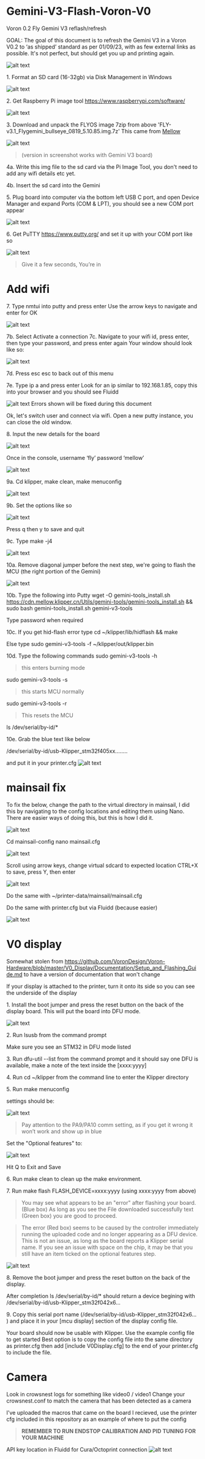 # Gemini-V3-Flash-Voron-V0

Voron 0.2 Fly Gemini V3 reflash/refresh

GOAL:
The goal of this document is to refresh the Gemini V3 in a Voron V0.2 to ‘as shipped’ standard as per 01/09/23, with as few external links as possible. 
It's not perfect, but should get you up and printing again.

![alt text](https://github.com/Jjarrard/Gemini-V3-Flash-Voron-V0/blob/main/images/gemini-v3.png?raw=true)

1\. Format an SD card (16-32gb) via Disk Management in Windows

![alt text](https://github.com/Jjarrard/Gemini-V3-Flash-Voron-V0/blob/main/images/format-card.png?raw=true)

2\. Get Raspberry Pi image tool https://www.raspberrypi.com/software/

![alt text](https://github.com/Jjarrard/Gemini-V3-Flash-Voron-V0/blob/main/images/rpi-imager.png?raw=true)

3\. Download and unpack the FLYOS image 7zip from above 'FLY-v3.1_Flygemini_bullseye_0819_5.10.85.img.7z'
This came from [Mellow](https://mellow.klipper.cn/#/introduction/downloadimg)

![alt text](https://github.com/Jjarrard/Gemini-V3-Flash-Voron-V0/blob/main/images/fly-download-area.png?raw=true)
>(version in screenshot works with Gemini V3 board)

4a. Write this img file to the sd card via the Pi Image Tool, you don't need to add any wifi details etc yet.

4b. Insert the sd card into the Gemini 

5\. Plug board into computer via the bottom left USB C port, and open Device Manager and expand Ports (COM & LPT), you should see a new COM port appear

![alt text](https://github.com/Jjarrard/Gemini-V3-Flash-Voron-V0/blob/main/images/com-port.png?raw=true)

6\. Get PuTTY https://www.putty.org/ and set it up with your COM port like so

![alt text](https://github.com/Jjarrard/Gemini-V3-Flash-Voron-V0/blob/main/images/putty-com.png?raw=true)
> Give it a few seconds, You’re in


# Add wifi

7\. Type nmtui into putty and press enter
Use the arrow keys to navigate and enter for OK

![alt text](https://github.com/Jjarrard/Gemini-V3-Flash-Voron-V0/blob/main/images/nmtui.png?raw=true)

7b. Select Activate a connection
7c. Navigate to your wifi id, press enter, then type your password, and press enter again
Your window should look like so:

![alt text](https://github.com/Jjarrard/Gemini-V3-Flash-Voron-V0/blob/main/images/nmtui-wifi.png?raw=true)

7d. Press esc esc to back out of this menu

7e. Type ip a and press enter
Look for an ip similar to 192.168.1.85, copy this into your browser and you should see Fluidd

![alt text](https://github.com/Jjarrard/Gemini-V3-Flash-Voron-V0/blob/main/images/fluidd.png?raw=true)
Errors shown will be fixed during this document

Ok, let's switch user and connect via wifi. Open a new putty instance, you can close the old window.

8\. Input the new details for the board

![alt text](https://github.com/Jjarrard/Gemini-V3-Flash-Voron-V0/blob/main/images/putty-via-ip.png?raw=true)

Once in the console, username ‘fly’ password ‘mellow’

![alt text](https://github.com/Jjarrard/Gemini-V3-Flash-Voron-V0/blob/main/images/login.png?raw=true)

9a. Cd klipper, make clean, make menuconfig 

![alt text](https://github.com/Jjarrard/Gemini-V3-Flash-Voron-V0/blob/main/images/klipper-make-cmds.png?raw=true)

9b. Set the options like so

![alt text](https://github.com/Jjarrard/Gemini-V3-Flash-Voron-V0/blob/main/images/mainboard-makemenu.png?raw=true)

Press q then y to save and quit

9c. Type make -j4

![alt text](https://github.com/Jjarrard/Gemini-V3-Flash-Voron-V0/blob/main/images/make-j4.png?raw=true)

10a. Remove diagonal jumper before the next step, we're going to flash the MCU (the right portion of the Gemini)

![alt text](https://github.com/Jjarrard/Gemini-V3-Flash-Voron-V0/blob/main/images/jumper.png?raw=true)

10b. Type the following into Putty
wget -O gemini-tools_install.sh https://cdn.mellow.klipper.cn/Utils/gemini-tools/gemini-tools_install.sh && sudo bash gemini-tools_install.sh gemini-v3-tools

Type password when required

10c. If you get hid-flash error type
cd ~/klipper/lib/hidflash && make

Else type
sudo gemini-v3-tools -f ~/klipper/out/klipper.bin

10d. Type the following commands
sudo gemini-v3-tools -h

> this enters burning mode

sudo gemini-v3-tools -s

> this starts MCU normally

sudo gemini-v3-tools -r

> This resets the MCU 

ls /dev/serial/by-id/*

10e. Grab the blue text like below

/dev/serial/by-id/usb-Klipper_stm32f405xx........

and put it in your printer.cfg
![alt text](https://github.com/Jjarrard/Gemini-V3-Flash-Voron-V0/blob/main/images/updt-printconf-w-mcu.png?raw=true)


# mainsail fix
To fix the below, change the path to the virtual directory in mainsail, I did this by navigating to the config locations and editing them using Nano. There are easier ways of doing this, but this is how I did it.

![alt text](https://github.com/Jjarrard/Gemini-V3-Flash-Voron-V0/blob/main/images/mainsail-vsd-location-error.png?raw=true)

Cd mainsail-config
nano mainsail.cfg

![alt text](https://github.com/Jjarrard/Gemini-V3-Flash-Voron-V0/blob/main/images/nano-mainsail.png?raw=true)

Scroll using arrow keys, change virtual sdcard to expected location
CTRL+X to save, press Y, then enter

![alt text](https://github.com/Jjarrard/Gemini-V3-Flash-Voron-V0/blob/main/images/mainsail-vsd-change.png?raw=true)

Do the same with ~/printer-data/mainsail/mainsail.cfg

Do the same with printer.cfg but via Fluidd (because easier)

![alt text](https://github.com/Jjarrard/Gemini-V3-Flash-Voron-V0/blob/main/images/vsd-prntcgf.png?raw=true)


# V0 display
Somewhat stolen from https://github.com/VoronDesign/Voron-Hardware/blob/master/V0_Display/Documentation/Setup_and_Flashing_Guide.md to have a version of documentation that won't change

If your display is attached to the printer, turn it onto its side so you can see the underside of the display

1\. Install the boot jumper and press the reset button on the back of the display board. This will put the board into DFU mode.

![alt text](https://github.com/Jjarrard/Gemini-V3-Flash-Voron-V0/blob/main/images/V0_D-back.png?raw=true)

2\. Run lsusb from the command prompt

Make sure you see an STM32 in DFU mode listed

3\. Run dfu-util --list from the command prompt and it should say one DFU is available, make a note of the text inside the [xxxx:yyyy]

4\. Run cd ~/klipper from the command line to enter the Klipper directory

5\. Run make menuconfig 

settings should be:

![alt text](https://github.com/Jjarrard/Gemini-V3-Flash-Voron-V0/blob/main/images/Menuconfig_Base_Options.png?raw=true)
> Pay attention to the PA9/PA10 comm setting, as if you get it wrong it won’t work and show up in blue

Set the "Optional features" to:

![alt text](https://github.com/Jjarrard/Gemini-V3-Flash-Voron-V0/blob/main/images/Menuconfig_Optional_Options.png?raw=true)

Hit Q to Exit and Save

6\. Run make clean to clean up the make environment.

7\. Run make flash FLASH_DEVICE=xxxx:yyyy (using xxxx:yyyy from above)

> You may see what appears to be an "error" after flashing your board. (Blue box)
As long as you see the File downloaded successfully text (Green box) you are good to proceed.

> The error (Red box) seems to be caused by the controller immediately running the uploaded code and no longer appearing as a DFU device. This is not an issue, as long as the board reports a Klipper serial name. If you see an issue with space on the chip, it may be that you still have an item ticked on the optional features step.

![alt text](https://github.com/Jjarrard/Gemini-V3-Flash-Voron-V0/blob/main/images/dfu-util_Flashing_Error.png?raw=true)

8\. Remove the boot jumper and press the reset button on the back of the display.

After completion ls /dev/serial/by-id/* should return a device begining with /dev/serial/by-id/usb-Klipper_stm32f042x6...

9\. Copy this serial port name (/dev/serial/by-id/usb-Klipper_stm32f042x6... ) and place it in your [mcu display] section of the display config file.

Your board should now be usable with Klipper. Use the example config file to get started Best option is to copy the config file into the same directory as printer.cfg then add [include V0Display.cfg] to the end of your printer.cfg to include the file.


# Camera
Look in crowsnest logs for something like video0 / video1
Change your crowsnest.conf to match the camera that has been detected as a camera


I've uploaded the macros that came on the board I recieved, use the printer cfg included in this repository as an example of where to put the config

> **REMEMBER TO RUN ENDSTOP CALIBRATION AND PID TUNING FOR YOUR MACHINE**

API key location in Fluidd for Cura/Octoprint connection
![alt text](https://github.com/Jjarrard/Gemini-V3-Flash-Voron-V0/blob/main/images/api-key.png?raw=true)

